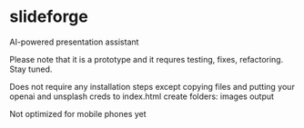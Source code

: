 # slideforge
AI-powered presentation assistant

Please note that it is a prototype and it requres testing, fixes, refactoring. Stay tuned.

Does not require any installation steps except copying files and putting your openai and unsplash creds to index.html
create folders:
images
output

Not optimized for mobile phones yet
